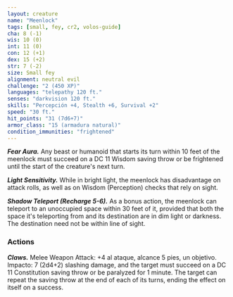 ```yaml
---
layout: creature
name: "Meenlock"
tags: [small, fey, cr2, volos-guide]
cha: 8 (-1)
wis: 10 (0)
int: 11 (0)
con: 12 (+1)
dex: 15 (+2)
str: 7 (-2)
size: Small fey
alignment: neutral evil
challenge: "2 (450 XP)"
languages: "telepathy 120 ft."
senses: "darkvision 120 ft."
skills: "Percepción +4, Stealth +6, Survival +2"
speed: "30 ft."
hit_points: "31 (7d6+7)"
armor_class: "15 (armadura natural)"
condition_immunities: "frightened"
---
```


***Fear Aura.*** Any beast or humanoid that starts its turn within 10 feet of the meenlock must succeed on a DC 11 Wisdom saving throw or be frightened until the start of the creature's next turn.

***Light Sensitivity.*** While in bright light, the meenlock has disadvantage on attack rolls, as well as on Wisdom (Perception) checks that rely on sight.

***Shadow Teleport (Recharge 5-6).*** As a bonus action, the meenlock can teleport to an unoccupied space within 30 feet of it, provided that both the space it's teleporting from and its destination are in dim light or darkness. The destination need not be within line of sight.

### Actions

***Claws.*** Melee Weapon Attack: +4 al ataque, alcance 5 pies, un objetivo. Impacto: 7 (2d4+2) slashing damage, and the target must succeed on a DC 11 Constitution saving throw or be paralyzed for 1 minute. The target can repeat the saving throw at the end of each of its turns, ending the effect on itself on a success.